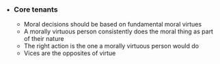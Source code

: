 - ### Core tenants
	- Moral decisions should be based on fundamental moral virtues
	- A morally virtuous person consistently does the moral thing as part of their nature
	- The right action is the one a morally virtuous person would do
	- Vices are the opposites of virtue 
